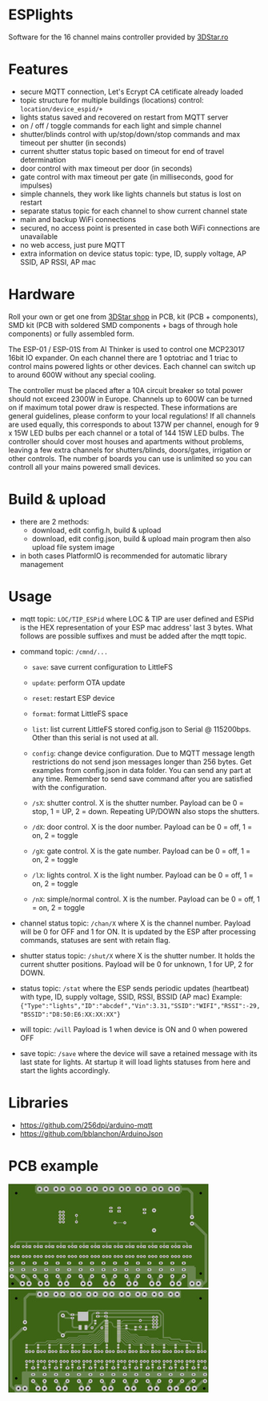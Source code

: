# ESPlights
Software for the 16 channel mains controller provided by <a href="https://3dstar.ro/proiecte/esplights">3DStar.ro</a>

# Features
- secure MQTT connection, Let's Ecrypt CA cetificate already loaded
- topic structure for multiple buildings (locations) control: <code>location/device_espid/+</code>
- lights status saved and recovered on restart from MQTT server
- on / off / toggle commands for each light and simple channel
- shutter/blinds control with up/stop/down/stop commands and max timeout per shutter (in seconds)
- current shutter status topic based on timeout for end of travel determination
- door control with max timeout per door (in seconds)
- gate control with max timeout per gate (in milliseconds, good for impulses)
- simple channels, they work like lights channels but status is lost on restart
- separate status topic for each channel to show current channel state
- main and backup WiFi connections
- secured, no access point is presented in case both WiFi connections are unavailable
- no web access, just pure MQTT
- extra information on device status topic: type, ID, supply voltage, AP SSID, AP RSSI, AP mac



# Hardware
Roll your own or get one from <a href="https://3dstar.ro/proiecte/esplights">3DStar shop</a> in PCB, kit (PCB + components), SMD kit (PCB with soldered SMD components + bags of through hole components) or fully assembled form.

The ESP-01 / ESP-01S from AI Thinker is used to control one MCP23017 16bit IO expander. On each channel there are 1 optotriac and 1 triac to control mains powered lights or other devices. Each channel can switch up to around 600W without any special cooling.

The controller must be placed after a 10A circuit breaker so total power should not exceed 2300W in Europe. Channels up to 600W can be turned on if maximum total power draw is respected. These informations are general guidelines, please conform to your local regulations!
If all channels are used equally, this corresponds to about 137W per channel, enough for 9 x 15W LED bulbs per each channel or a total of 144 15W LED bulbs.
The controller should cover most houses and apartments without problems, leaving a few extra channels for shutters/blinds, doors/gates, irrigation or other controls.
The number of boards you can use is unlimited so you can controll all your mains powered small devices.


# Build & upload
- there are 2 methods:
    - download, edit config.h, build & upload
    - download, edit config.json, build & upload main program then also upload file system image
- in both cases PlatformIO is recommended for automatic library management

# Usage
- mqtt topic: <code>LOC/TIP_ESPid</code> where LOC & TIP are user defined and ESPid is the HEX representation of your ESP mac address' last 3 bytes. What follows are possible suffixes and must be added after the mqtt topic.
- command topic: <code>/cmnd/...</code>
    - <code>save</code>: save current configuration to LittleFS
    - <code>update</code>: perform OTA update
    - <code>reset</code>: restart ESP device
    - <code>format</code>: format LittleFS space
    - <code>list</code>: list current LittleFS stored config.json to Serial @ 115200bps. Other than this serial is not used at all.
    - <code>config</code>: change device configuration. Due to MQTT message length restrictions do not send json messages longer than 256 bytes. Get examples from config.json in data folder. You can send any part at any time. Remember to send save command after you are satisfied with the configuration.

    - <code>/sX</code>: shutter control. X is the shutter number. Payload can be 0 = stop, 1 = UP, 2 = down. Repeating UP/DOWN also stops the shutters.
    - <code>/dX</code>: door control. X is the door number. Payload can be 0 = off, 1 = on, 2 = toggle
    - <code>/gX</code>: gate control. X is the gate number. Payload can be 0 = off, 1 = on, 2 = toggle
    - <code>/lX</code>: lights control. X is the light number. Payload can be 0 = off, 1 = on, 2 = toggle
    - <code>/nX</code>: simple/normal control. X is the number. Payload can be 0 = off, 1 = on, 2 = toggle

- channel status topic: <code>/chan/X</code> where X is the channel number. Payload will be 0 for OFF and 1 for ON. It is updated by the ESP after processing commands, statuses are sent with retain flag.
- shutter status topic: <code>/shut/X</code> where X is the shutter number. It holds the current shutter positions. Payload will be 0 for unknown, 1 for UP, 2 for DOWN.
- status topic: <code>/stat</code> where the ESP sends periodic updates (heartbeat) with type, ID, supply voltage, SSID, RSSI, BSSID (AP mac) Example: <code>{"Type":"lights","ID":"abcdef","Vin":3.31,"SSID":"WIFI","RSSI":-29,"BSSID":"D8:50:E6:XX:XX:XX"}</code>
- will topic: <code>/will</code> Payload is 1 when device is ON and 0 when powered OFF
- save topic: <code>/save</code> where the device will save a retained message with its last state for lights. At startup it will load lights statuses from here and start the lights accordingly.

# Libraries
- https://github.com/256dpi/arduino-mqtt
- https://github.com/bblanchon/ArduinoJson

# PCB example
<img src="https://github.com/cctweaker/esplights/blob/master/Hardware/ESPlights v1.0 top example.jpg?raw=true">
<img src="https://github.com/cctweaker/esplights/blob/master/Hardware/ESPlights v1.0 bottom example.jpg?raw=true">